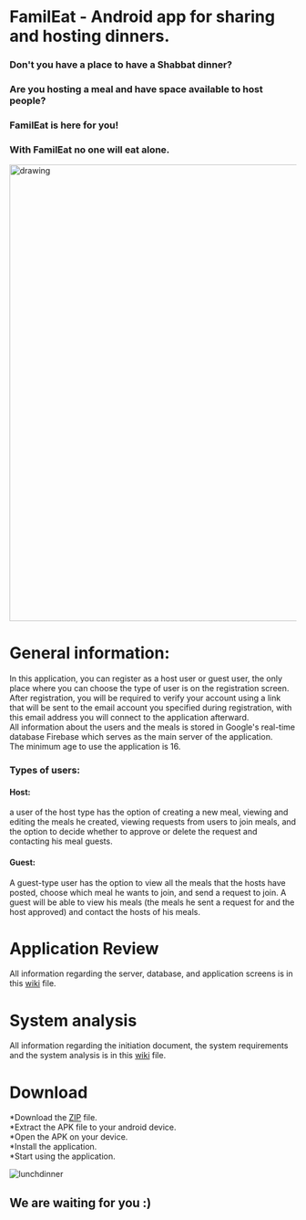 # FamilEat - Android app for sharing and hosting dinners. 

### Don't you have a place to have a Shabbat dinner?
### Are you hosting a meal and have space available to host people?
### FamilEat is here for you!
### With FamilEat no one will eat alone.


<img src="https://user-images.githubusercontent.com/86108478/212748228-d3f94d11-2fd0-45b2-a756-c9f6157dacd0.png" alt="drawing" hight= "200" width="800"/>


# General information: 
In this application, you can register as a host user or guest user, the only place where you can choose the type of user is on the registration screen.<br>
After registration, you will be required to verify your account using a link that will be sent to the email account you specified during registration, with this email address you will connect to the application afterward.<br>
All information about the users and the meals is stored in Google's real-time database Firebase which serves as the main server of the application.<br>
The minimum age to use the application is 16.

### Types of users:
#### Host:
a user of the host type has the option of creating a new meal, viewing and editing the meals he created, viewing requests from users to join meals, and the option to decide whether to approve or delete the request and contacting his meal guests.
#### Guest:
A guest-type user has the option to view all the meals that the hosts have posted, choose which meal he wants to join, and send a request to join. A guest will be able to view his meals (the meals he sent a request for and the host approved) and contact the hosts of his meals.<br>

# Application Review
All information regarding the server, database, and application screens is in this [wiki](https://github.com/Segev955/FamilEat/wiki/FamilEat-Application-Review) file.<br>
# System analysis
All information regarding the initiation document, the system requirements and the system analysis is in this [wiki](https://github.com/Segev955/FamilEat/wiki/System-analysis) file.<br>
# Download 
*Download the [ZIP](https://github.com/Segev955/FamilEat/files/10434132/FamilEat.zip) file.<br> 
*Extract the APK file to your android device.<br> 
*Open the APK on your device.<br>
*Install the application.<br>
*Start using the application.

![lunchdinner](https://user-images.githubusercontent.com/86108478/212881018-cebbeacf-0537-45bf-b423-7084a91e4491.gif)

## We are waiting for you :)
